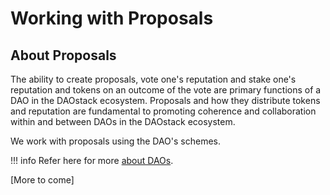# Working with Proposals

## About Proposals

The ability to create proposals, vote one's reputation and stake one's reputation and tokens on an outcome of the vote are primary functions of a DAO in the DAOstack ecosystem.  Proposals and how they distribute tokens and reputation are fundamental to promoting coherence and collaboration within and between DAOs in the DAOstack ecosystem.

We work with proposals using the DAO's schemes.

!!! info
    Refer here for more [about DAOs](Daos).

[More to come]
